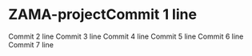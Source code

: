 # ZAMA-projectCommit 1 line
Commit 2 line
Commit 3 line
Commit 4 line
Commit 5 line
Commit 6 line
Commit 7 line
